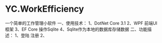 # YC.WorkEfficiency
一个简单的工作管理小软件
一、使用技术：
   1、DotNet Core 3.1 
   2、WPF 前端UI框架
   3、EF Core 操作Sqlite
   4、Sqlite作为本地的数据库存储数据
二、功能描述：
   1、登陆
      注册
   2、
